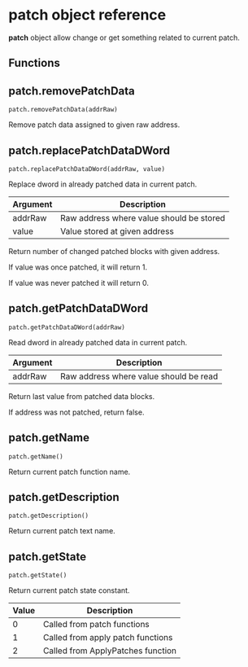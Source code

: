 # **patch** object reference

**patch** object allow change or get something related to current patch.

## Functions

## patch.removePatchData

``patch.removePatchData(addrRaw)``

Remove patch data assigned to given raw address.


## patch.replacePatchDataDWord

``patch.replacePatchDataDWord(addrRaw, value)``

Replace dword in already patched data in current patch.

| Argument | Description |
| -------- | ----------- |
| addrRaw  | Raw address where value should be stored |
| value    | Value stored at given address |

Return number of changed patched blocks with given address.

If value was once patched, it will return 1.

If value was never patched it will return 0.


## patch.getPatchDataDWord
``patch.getPatchDataDWord(addrRaw)``

Read dword in already patched data in current patch.

| Argument | Description |
| -------- | ----------- |
| addrRaw  | Raw address where value should be read |

Return last value from patched data blocks.

If address was not patched, return false.

## patch.getName

``patch.getName()``

Return current patch function name.

## patch.getDescription

``patch.getDescription()``

Return current patch text name.

## patch.getState

``patch.getState()``

Return current patch state constant.

| Value | Description |
| ----- | ----------- |
| 0     | Called from patch functions |
| 1     | Called from apply patch functions |
| 2     | Called from ApplyPatches function |

